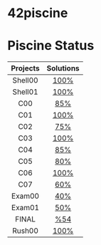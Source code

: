 # 42piscine
 # Piscine Status
| Projects      | Solutions  |
| :--------------:| :----------:|
| Shell00 | [100%](./Shell00) |
| Shell01 |  [100%](./Shell01)  |
| C00 | [85%](./C00) | 
| C01 | [100%](./C01) | 
| C02 | [75%](./C02) | 
| C03 |  [100%](./C03) | 
| C04 |  [85%](./C04)| 
| C05 | [80%](./C05)| 
| C06 | [100%](./C06) | 
| C07 |  [60%](./C07)| 
| Exam00 | [40%](./Exam_Training) | 
| Exam01 | [50%](./Exam_Training) | 
| FINAL | [%54](./Exam_Training) | 
| Rush00 | [100%](./) |
